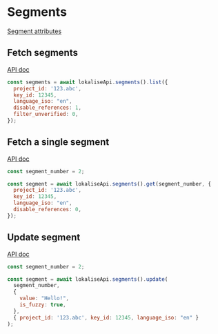 # Segments

[Segment attributes](https://app.lokalise.com/api2docs/curl/#object-segments)

## Fetch segments

[API doc](https://app.lokalise.com/api2docs/curl/#transition-list-all-segments-for-key-language-get)

```js
const segments = await lokaliseApi.segments().list({
  project_id: '123.abc',
  key_id: 12345,
  language_iso: "en",
  disable_references: 1,
  filter_unverified: 0,
});
```

## Fetch a single segment

[API doc](https://app.lokalise.com/api2docs/curl/#transition-retrieve-a-segment-for-key-language-get)

```js
const segment_number = 2;

const segment = await lokaliseApi.segments().get(segment_number, {
  project_id: '123.abc',
  key_id: 12345,
  language_iso: "en",
  disable_references: 0,
});
```

## Update segment

[API doc](https://app.lokalise.com/api2docs/curl/#transition-update-a-segment-put)

```js
const segment_number = 2;

const segment = await lokaliseApi.segments().update(
  segment_number,
  {
    value: "Hello!",
    is_fuzzy: true,
  },
  { project_id: '123.abc', key_id: 12345, language_iso: "en" }
);
```